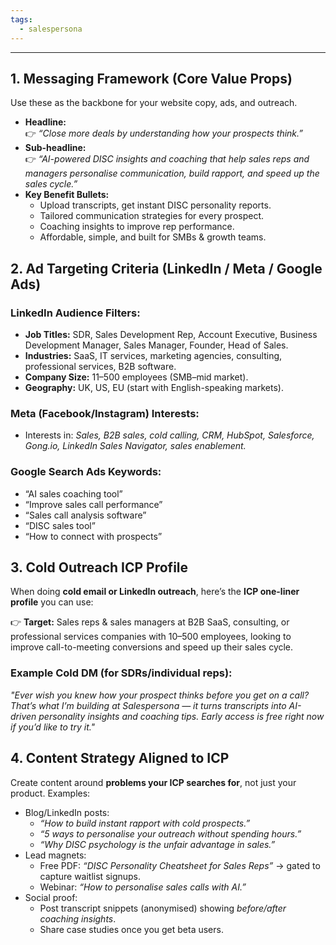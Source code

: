 ```yaml
---
tags:
  - salespersona
---
```

---
## 1. Messaging Framework (Core Value Props)

Use these as the backbone for your website copy, ads, and outreach.
- **Headline:**  
    👉 _“Close more deals by understanding how your prospects think.”_
- **Sub-headline:**  
    👉 _“AI-powered DISC insights and coaching that help sales reps and managers personalise communication, build rapport, and speed up the sales cycle.”_
- **Key Benefit Bullets:**
    - Upload transcripts, get instant DISC personality reports.
    - Tailored communication strategies for every prospect.
    - Coaching insights to improve rep performance.
    - Affordable, simple, and built for SMBs & growth teams.

## 2. Ad Targeting Criteria (LinkedIn / Meta / Google Ads)

### LinkedIn Audience Filters:
- **Job Titles:** SDR, Sales Development Rep, Account Executive, Business Development Manager, Sales Manager, Founder, Head of Sales.
- **Industries:** SaaS, IT services, marketing agencies, consulting, professional services, B2B software.
- **Company Size:** 11–500 employees (SMB–mid market).
- **Geography:** UK, US, EU (start with English-speaking markets).
### Meta (Facebook/Instagram) Interests:
- Interests in: _Sales, B2B sales, cold calling, CRM, HubSpot, Salesforce, Gong.io, LinkedIn Sales Navigator, sales enablement._
### Google Search Ads Keywords:
- “AI sales coaching tool”
- “Improve sales call performance”
- “Sales call analysis software”
- “DISC sales tool”
- “How to connect with prospects”

## 3. Cold Outreach ICP Profile

When doing **cold email or LinkedIn outreach**, here’s the **ICP one-liner profile** you can use:

👉 **Target:** Sales reps & sales managers at B2B SaaS, consulting, or professional services companies with 10–500 employees, looking to improve call-to-meeting conversions and speed up their sales cycle.
### Example Cold DM (for SDRs/individual reps):

_"Ever wish you knew how your prospect thinks before you get on a call? That’s what I’m building at Salespersona — it turns transcripts into AI-driven personality insights and coaching tips. Early access is free right now if you’d like to try it."_

## 4. Content Strategy Aligned to ICP

Create content around **problems your ICP searches for**, not just your product. Examples:

- Blog/LinkedIn posts:
    - _“How to build instant rapport with cold prospects.”_
    - _“5 ways to personalise your outreach without spending hours.”_
    - _“Why DISC psychology is the unfair advantage in sales.”_
- Lead magnets:
    - Free PDF: _“DISC Personality Cheatsheet for Sales Reps”_ → gated to capture waitlist signups.
    - Webinar: _“How to personalise sales calls with AI.”_
- Social proof:
    - Post transcript snippets (anonymised) showing _before/after coaching insights_.
    - Share case studies once you get beta users.